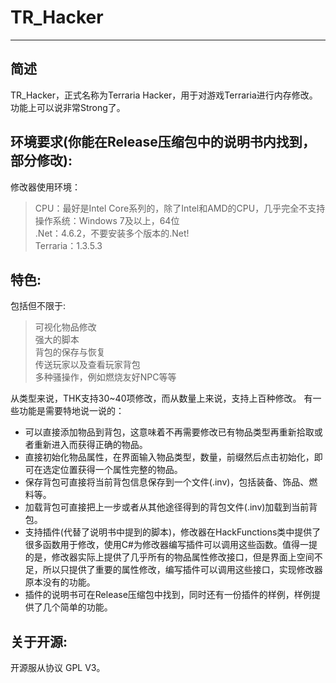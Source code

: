 # TR_Hacker

------

## 简述
TR_Hacker，正式名称为Terraria Hacker，用于对游戏Terraria进行内存修改。
功能上可以说非常Strong了。


## 环境要求(你能在Release压缩包中的说明书内找到，部分修改):

修改器使用环境：
>CPU：最好是Intel Core系列的，除了Intel和AMD的CPU，几乎完全不支持  
>操作系统：Windows 7及以上，64位  
>.Net：4.6.2，不要安装多个版本的.Net!   
>Terraria：1.3.5.3  

## 特色:
包括但不限于:
>可视化物品修改  
>强大的脚本  
>背包的保存与恢复  
>传送玩家以及查看玩家背包  
>多种骚操作，例如燃烧友好NPC等等  

从类型来说，THK支持30~40项修改，而从数量上来说，支持上百种修改。
有一些功能是需要特地说一说的：

* 可以直接添加物品到背包，这意味着不再需要修改已有物品类型再重新拾取或者重新进入而获得正确的物品。
* 直接初始化物品属性，在界面输入物品类型，数量，前缀然后点击初始化，即可在选定位置获得一个属性完整的物品。
* 保存背包可直接将当前背包信息保存到一个文件(.inv)，包括装备、饰品、燃料等。
* 加载背包可直接把上一步或者从其他途径得到的背包文件(.inv)加载到当前背包。
* 支持插件(代替了说明书中提到的脚本)，修改器在HackFunctions类中提供了很多函数用于修改，使用C#为修改器编写插件可以调用这些函数。值得一提的是，修改器实际上提供了几乎所有的物品属性修改接口，但是界面上空间不足，所以只提供了重要的属性修改，编写插件可以调用这些接口，实现修改器原本没有的功能。
* 插件的说明书可在Release压缩包中找到，同时还有一份插件的样例，样例提供了几个简单的功能。

## 关于开源:
开源服从协议 GPL V3。
